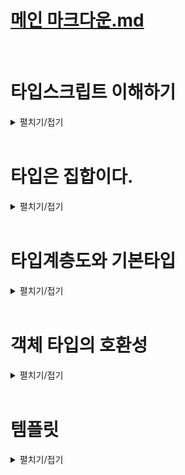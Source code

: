 # [메인 마크다운.md](README.md)
<br>

# 타입스크립트 이해하기
<details>
<summary>펼치기/접기</summary>
<br>

## 타입 스크립트 이해
- 어떤 기준으로 타입 정의하는지
- 어떤 기준으로 타입간의 관계를 정의하는지
- 어떤 기준으로 타입의 오류를 검사하는지
위와 같이 타입스크립트의 구체적인 원리와 동작 방식을 살펴보는것을 말한다.

중요한 문법들만 쏙쏙 뽑아서 마치 달달 외우듯이 암기하듯 빠르게 배워 프로젝트에 바로 타입스크립트를 적용하고 싶을 수 있다.  
실제로 타입스크립트 공식 홈페이지 공식문서에 가보면 타입스크립트 치트시트라고 문법들만 따로 정리해서 공유해놓은 파일들도 있다.  
그러나 정말 아쉽게도 타입스크립트는 문법만 달달 외워서 프로젝트에 잘 적용할 수 있는 실무에 잘 사용할 수 있는 만만한 언어가 아니다.  
타입스크립트는 원리와 개념 이해의 뒷받침 없이는 기본적인 문법이야 외워서라도 어떻게든 써먹겠지만 조금만 새로운 상황이 생기거나  
조금 어려운 또는 처음보는 문제를 맞딱뜨리게 되면 개념과 이해를 잘 알지 못한 상태에서 문법만 아는 것으로는 그 문제를 해결하기 참 어렵다.  
```ts
type Parameters<T extends (...arg: any) => any> = T extends (
  ... arg: inter {}
) => any 
  ? P
  : never;
interface Post {
  title: string;
  categories: stringp[];
  tags: string[];
  content: string;
  thumbnailURL?: string;
}
let draft: Partial<Post>
```
위 코드만 봐도 복잡해보이는 TypeScript 코드이다.
이런 복잡해 보이는 타입스크립트의 문법들을 원리 이해도 없이 그냥 문법만 달달 외워서 쓸 수야 있겠지만 어려운 일이다.  
실제로 타입 스크립트를 처음 배울 때 회사에서 진행하는 프로젝트에 빨리 적용해야 할 경우 문법만 빠르게 달달 외워서 프로젝트에 투입하는 경우가 많으며  
그 결과물로 타입스크립트의 기능들을 제대로 활용하지도 못하고 오히려 타입스크립트 코드가 지적해주는 여러가지 오류들을 해결하느라 아주 더티한 코드를 생산하거나  
타입스크립트를 쓰는 이유도 없는 그런 이상한 코드들을 만들어 내서 결국 개발 기간이 길어지는 상황들을 마주하는 개발자들이 종종 있다.  
결국 이런 개발자들은 다시 원점으로 돌아와서 처음부터 타입스크립트를 배우게 된다.

이러한 시행착오를 겪지 않고 한번 배울 때 제대로 배워 완전히 나의 기술로 만들어서 자바스크립트를 사용했을 때보다 더 안정적이고 좋은 코드를 만들어낼 수 있어야 한다.  
그리고 그 과정에서 타입스크립트로 어떤 문제를 해결하는 일이 즐거워야 한다.

</details>
<br>

# 타입은 집합이다.
<details>
<summary>펼치기/접기</summary>
<br>

타입스크립트가 말하는 타입이란 정확히 무엇인지 집합의 관점으로 이해해본다.  
결론부터 말하면 타입스크립트가 말하는 타입은 집합이다.  
집합이라는것은 동일한 속성을 갖는 여러개의 원소 또는 요소들을 하나로 묶어둔 단위를 말한다.
![Number 타입 집합.png](image%2FNumber%20%ED%83%80%EC%9E%85%20%EC%A7%91%ED%95%A9.png)
위 사진과 같이 -20, Infinity, 0.123 등 여러가지 숫자들을 모아놓은 집합을 타입스크립트에서는 Number타입 이라는 이름을 붙여서 부른다.  
결론적으로 이렇게 동일한 속성과 특징들을 갖는 여러개의 값들을 모아둔 집합이라고 이해할 수 있다.  

다음 사진과 함께 Number 리터럴 타입에 대해서도 이야기해본다.  
예를들어 20이라는 Number 리터럴 타입이 있다고 가정한다.
![Number 리터럴 타입 집합.png](image%2FNumber%20%EB%A6%AC%ED%84%B0%EB%9F%B4%20%ED%83%80%EC%9E%85%20%EC%A7%91%ED%95%A9.png)
이런 리터럴 타입을 `let num:20 = 20;` 과 같이 변수의 타입으로 정의하면 변수 num은 20이라는 값 밖에는 할당할 수 없게 된다.  
20이라는 Number 리터럴 타입을 집합으로 생각해보면 딱 20이라는 값 하나만 포함하는 아주 작은 단위의 집합이라고 생각할 수 있다.  
여기서 한가지 더 들어가보면 Number 리터럴 타입이라는 집합 안에 있는 20 이라는 값은 Number 타입에도 속하는 값이다.  
따라서 이런 20 Number 리터럴타입 집합은 모든 Number 타입의 부분집합인것이다.
![Number 타입 집합2.png](image%2FNumber%20%ED%83%80%EC%9E%85%20%EC%A7%91%ED%95%A92.png)
Number 리터럴 타입이 포함하는 값들은 결국 전부 Number 타입이라는 집합에도 포함되는 값들이기 때문이다.  
이렇게 값의 집합인 타입들은 서로 포함하거나 또는 반대로 다른 타입에 포함되는 관계를 갖는다.  
![타입 포함관계.png](image%2F%ED%83%80%EC%9E%85%20%ED%8F%AC%ED%95%A8%EA%B4%80%EA%B3%84.png)
Number 타입 처럼 Number 리터럴 타입 같은 다른 타입을 포함하는 더 큰 타입을 `슈퍼 타입` 또는 `부모 타입` 이라고 부른다.  
반대로 Number 리터럴 타입처럼 다른 타입에 포함되고 있는 타입을 `서브 타입` 혹은 `자식 타입` 이라고 부른다.  
이렇게 타입들간의 부모-자식 또는 슈퍼-서브 타입 관계를 계층으로 표시하면 아래와 같은 그림이 된다.  
![슈퍼-서브 타입 계층.png](image%2F%EC%8A%88%ED%8D%BC-%EC%84%9C%EB%B8%8C%20%ED%83%80%EC%9E%85%20%EA%B3%84%EC%B8%B5.png)
이렇듯 타입스크립트가 말하는 타입이라는건 결국 값들을 포함하고 있는 집합이며, 그렇기 때문에 타입들끼리 서로 부모와 자식 관계를 맺으며 결국 모든 타입들의 관계를 놓고 보면 이런 타입 계층도로 만들어서 표현할 수 있다.  

## 타입 호환성
타입스크립트의 타입들이 서로 집합이고 계층을 이룬다는 정보를 알고 있으면 타입간의 호환성에 대해 이해할 수 있게 된다.  

![타입 호환성.png](image%2F%ED%83%80%EC%9E%85%20%ED%98%B8%ED%99%98%EC%84%B1.png)
타입 호환성 이라는 것은 위 사진에서 처럼 Number 타입과 Number 리터럴 타입 같은 두 개의 서로 다른 타입이 있을 때  
어떤 타입을 다른 타입으로 취급해도 괜찮은지 판단하는 것을 말한다.  
예를들어 타입스크립트에서는 Number 리터럴 타입을 Number 타입으로 취급하는건 가능하다.  
그러나 반대로 Number 타입의 값을 Number 리터럴 타입으로 취급하는 것은 허용되지 않는다.
왜냐하면 Number타입이 Number 리터럴 타입의 슈퍼 타입, 더 큰 타입, 더 큰 집합이기 때문이다.  
이러한 관계는 마치 정사각형과 직사각형의 관계로도 비유해 볼 수가 있다.  

![타입 호환성 사각형.png](image%2F%ED%83%80%EC%9E%85%20%ED%98%B8%ED%99%98%EC%84%B1%20%EC%82%AC%EA%B0%81%ED%98%95.png)
모든 정사각형은 직사각형이기 때문에 모든 정사각형을 직사각형으로 취급할 수 있다.  
하지만 반대로 모든 직사각형을 정사각형이라고 취급하는건 곤란하다.  
직사각형에는 정사각형이라는 것도 있고, 또 다른 종류의 사각형들이 굉장히 많기 때문이다.  
그렇기 때문에 직사각형은 정사각형을 포함하는 정사각형보다 더 큰 집합이다.
따라서 이 사각형의 관계 예가 Number 타입과 Number 리터럴 타입과 같다고 볼 수 있다.  
모든 Number 리터럴 타입의 값들은 숫자이기 때문에 Number 타입의 값으로 취급할 수 있기 때문이다.  
반대로 모든 Number 타입의 값을 Number 리터럴 타입의 값으로 취급하는것은 곤란하다.  
Number 리터럴 타입은 딱 하나의 숫자만 포함하는 타입이기 때문이다.  

```ts
let num1: number = 10;
let num2: 10 = 10;

num1 = num2;
```
위 코드의 경우 number 타입 변수 num1이 있고, 10이라는 number 리터럴 타입 변수 num2가 있다.  
두 변수 모두 10이라는 값으로 초기화 하였고 이때, num2의 값을 num1변수에 할당하는것은 괜찮다.
num2의 타입은 10이라는 number 리터럴 타입이고 num1의 타입은 number 타입이기 때문이다.  
이것이 가능한 이유는 10이라는 number 리터럴 타입에 포함되는 값들은 number 타입에도 포함되는 값이기 때문이다.  
그러나 반대의 경우는 불가능하다.  

```ts
let num1: number = 10;
let num2: 10 = 10;

num2 = num1;
```
위 코드의 경우 변수 2개를 선언하고 값을 초기화하는 것까진 똑같이 했지만 이전과는 반대로 num2에다가 num1의 값을 할당했다.  
num1의 타입은 number이고, num2의 타입은 10 number 리터럴 타입이다.  
이렇게 더 큰 타입의 값을 더 작은 타입의 변수에 할당하는것은 불가능하다.  
num1에 있는 값이 10이기 때문에 num2의 타입을 만족하긴 하지만 문제는 나중에 num1에 40을 넣거나 50을 넣거나 음수 혹은 infinity(무한대)를 넣을 수도 있기 때문이다.  
그렇기 때문에 num1이라는 변수의 타입 number 타입에 속하는 모든 값들이 10이라는 number 리터럴 타입에 속한다고 말하기에는 매우 어렵다.  

![최종정리.png](image%2F%EC%B5%9C%EC%A2%85%EC%A0%95%EB%A6%AC.png)
타입스크립트에서는 이렇게 number 리터럴 타입같은 서브타입의 값을 number타입 같은 슈퍼타입으로 취급하는건 괜찮다.  
하지만 반대로 number 타입 같은 슈퍼타입의 값을 number 리터럴 타입 같은 본인의 서브(자식) 타입의 값으로 취급하는건 불가능하다.  
또한 서브타입의 값을 슈퍼타입으로 취급하는걸 작은 곳에서 큰 곳으로 캐스팅 된다고 해서 업캐스팅 이라고 부르며  
슈퍼타입의 값을 서브타입의 값으로 취급하는 반대의 경우는 다운캐스팅이라고 부른다.  
슈퍼타입의 값을 서브타입의 값으로 취급하는 다운캐스팅은 대부분의 상황에 허용되지 않는다.  
반대로 서브타입의 값을 슈퍼타입의 값으로 취급하는 업캐스팅은 모든 상황에 문제없이 가능하다.  


</details>
<br>

# 타입계층도와 기본타입
<details>
<summary>펼치기/접기</summary>
<br>

![타입계층도.png](image%2F%E1%84%90%E1%85%A1%E1%84%8B%E1%85%B5%E1%86%B8%E1%84%80%E1%85%A8%E1%84%8E%E1%85%B3%E1%86%BC%E1%84%83%E1%85%A9.png)
# 1. Unknown 타입 (전체 집합)
타입계층도의 최 상단에 위치해있다.  
그렇기 때문에 unknown타입은 타입스크립트에 존재하는 많은 모든 타입들의 슈퍼 타입이다.  
집합으로 이야기 해보자면 unknown 타입이라는 집합 안에 많은 타입들이 다 포함된다라고 볼수 있기 때문에 전체 집합이라고 볼 수 있다.  

## 예제코드: unknownExam()
```ts
function unknownExam() {

  /* 업캐스팅 */
  let a: unknown = 1; // number 타입의 값을 unknown 타입에 할당하는 업캐스팅
  let b: unknown = "hello";
  let c: unknown = true;
  let d: unknown = null;
  let e: unknown = undefined;

  /* 다운캐스팅 */
  let unknownVar: unknown; // unknown타입 변수 최초 정의
  let num: number = unknownVar; // [Error]: Type 'unknown' is not assignable to type 'number'.
  let str: string = unknownVar; // [Error]: Type 'unknown' is not assignable to type 'string'.
  let bool: boolean = unknownVar; // [Error]: Type 'unknown' is not assignable to type 'boolean'.
  let nullVar: null = unknownVar; // [Error]: Type 'unknown' is not assignable to type 'nullVar'.
  let undefinedVar: undefined = unknownVar; // [Error]: Type 'unknown' is not assignable to type 'nullVar'.

}
```
### 업 캐스팅
unknown 타입은 모든 타입의 super 타입이기 때문에 모든 타입의 값을 할당할 수 있다.  
number, string, boolean, null, undefined 값 모두 unknown타입 변수에 할당 가능하다.  
unknown 타입 같은 모든 타입의 슈퍼 타입에는 모든 타입이 다 업캐스팅 할 수 있기 때문에 모든 타입의 값을 할당할 수 있는것이다.  

### 다운캐스팅
그러나 반대인 다운캐스팅은 불가능하다.  
unknown타입의 값을 number, string, boolean, null, undefined 타입 변수에 할당할 수 없다.  
예를들어 number타입의 변수에 unknown 타입의 값을 할당한다는 것은 number 타입을 다운캐스팅 시키겠다는 것이다.  
string, boolean, null, undefined 타입 값들에도 unknown타입의 값을 할당한다는 것은 동일하게 다운캐스팅에 해당한다.  
이렇게 업캐스팅 즉, unknown타입의 변수에는 모든 값을 넣을 수 있지만  
반대로 다운캐스팅 unknown타입의 변수는 어떤 타입의 변수에도 들어갈 수 없다.  


# 2. Never 타입  
타입 계층도 상의 가장 아래에 위치해 있고, 그렇기 때문에 never 타입은 모든 타입의 서브타입에 해당한다.  
모든 집합의 부분집합 수학에서는 이를 아무것도 없다는 의미의 공집합이라고 불렀다.  

## 예제코드: neverExam()  
```ts
function neverExam() {
  /* 무한루프 실행 함수 */
  function neverFunc(): never {
    while(true) {}
  }
  
  /* 업캐스팅 */
  let num: number = neverFunc();
  let str: string = neverFunc();
  let bool: boolean = neverFunc();

  /* 다운캐스팅 */
  let never1: never = 10;
  let never2: never = "hello"
  let never3: never = true
}
```
### 무한루프 실행 함수
never 타입은 공집합, 불가능을 의미하는 것이기 때문에 while true와 같은 무한루프를 실행하는 함수를 예로들면  
절대 이 함수가 어떤 값을 반환하는 것 자체가 말이 안된다 라고 했을 때, 반환 타입을 정의하기 위해 never를 활용했다.  
이 예시에서 never의 의미 자체가 이 함수가 반환하는 값의 종류는 공집합이다 라고 하는 것과 똑같은 것이다.  
"반환할 수 있는 값의 종류가 아무것도 없다."  

### 업캐스팅
never타입은 모든 타입의 서브타입이기 때문에 그 어떤 타입의 변수에도 값을 할당할 수 있다.  
number, string, boolean 타입 모두 업캐스팅이기 때문이다.  

### 다운캐스팅
그러나 이 역시 반대인 다운캐스팅은 불가능하다.  
never타입에 number타입 숫자값을 할당한다는것은 number 타입이 never타입으로 다운캐스팅 되는 것이기 때문이다.  
string, boolean타입도 모두 never타입의 변수에 할당하는것은 다운캐스팅이므로 어떤 타입의 값도 할당이 불가능하다.  


# 3. Void 타입

## 예제코드: voidExam()  
```ts
function voidExam() {
  function voidFunc(): void {
    console.log("hi")
    return undefined;
  }

  let voidVar: void = undefined;
}
```
void타입은 반환값이 없는 함수 즉, return문 자체가 없는 함수에 반환 타입을 명시하는데 사용한다.  
void타입은 타입 계층도 상에서 모든 타입의 수퍼타입인 unknown이나 모든 타입의 서브타입인 never타입과는 다르게 중간에 위치해 있다.  
그러나 한가지 주의깊게 살펴 볼 점은 void타입은 undefined타입의 슈퍼타입이다.  
그렇기 때문에 void 타입의 변수에는 undefined의 값을 할당할 수 있다.  
서브타입인 undefined가 수퍼타입인 void타입에 업캐스팅 하는것이기 때문에 가능한것이다.
이 원리를 void타입의 함수에 적용해보면 return문으로 undefined를 반환하도록 해도 문제가 발생하지 않는다.  
결론: void타입은 undefined의 수퍼타입이다.


# 2. Any 타입
타입 계층도 상에서는 unknown 타입의 서브타입으로 위치해 있으나 Any타입은 사실상 치트키 타입이다.  
따라서 Any타입은 타입계층도를 완벽히 무시한다.  
Any타입은 모든 타입의 수퍼타입으로 위치하면서도 never를 제외한 모든 타입의 서브타입으로도 위치한다.

## 예제코드: voidExam
```ts
function anyExam() {
  let anyVar: any;

  /* unknown → any 다운캐스팅 */
  let unknownVar: unknown;
  anyVar = unknownVar
  
  /* any → undefined 다운캐스팅 */
  let undefinedVar: undefined;
  undefinedVar = anyVar;

  /* any → never 다운캐스팅 */
  let neverVar: never;
  neverVar = anyVar;
}
```
### unknown → any 다운캐스팅
any타입 변수에 unknown타입 변수 할당이 신기하게 가능하다.  
타입 계층도 상에서는 any타입이 unknown타입의 서브타입이다.
any타입에 unknown 타입 변수를 할당한다는 것은 unknown타입이 any타입으로 다운캐스팅 되고 있는것이며, 신기하게도 오류가 발생하지 않고 허용된다.  
즉, any타입 한정으로 수퍼타입인 unknown타입이 서브타입인 any타입으로 다운캐스팅이 가능하다.  

### any → undefined 다운캐스팅
any 타입의 변수를 undefined 타입 변수에 할당이 가능하다.
타입 계층도 상으로 보면 또 다운캐스팅이다.

이렇게 any타입은 자신에게 오는 다운캐스팅과 자기스스로 다운캐스팅 하는것 모두 가능하기 때문에 치트키 타입이라고 생각하면 된다.  
any타입은 타입계층도를 모두 무시해버리기 때문에 위험한 타입으로 왠만해서는 사용하지 않도록 권유하는것이다.  

### any → never 다운캐스팅
any 타입의 변수를 never 타입 변수에 할당하는것은 불가능하다.  
never타입은 정말 순수한 공집합 이기 때문에 never 타입의 변수에는 그 어떤 타입(any)도 다운캐스팅 할 수 없다.  



</details>
<br>

# 객체 타입의 호환성
<details>
<summary>펼치기/접기</summary>
<br>

객체 타입의 호환성에 대해 알아보기 전에 먼저 이전시간에 배운 기본 타입간의 호환성에 대해 다시 한번 알아본다.  

## 기본 타입간의 호환성
특정 타입을 다른 타입으로 취급해도 괜찮은지 판단하는 것이다.  
아래와 같이 number타입과 number literal 타입변수가 각각 있을 때 number literal 타입의 값을 number 타입의 값에 할당하는것은 허용된다.  
number 타입이 number literal 타입보다 더 큰 super타입이기 때문에 즉, 업캐스팅이라서 가능하다.  
- src/chapter3.ts
  ```ts
  let num1: number = 10;
  let num2: 10 = 10;

  num1 = num2;
  num2 = num1; // 더 작은 서브타입으로 다운캐스팅 불가능
  ```

## 객체 타입간의 호환성
어떤 객체 타입을 다른 객체 타입으로 취급해도 괜찮은가를 판단하는 것이다.  

Animal이라는 동물 타입이 있다고 가정한다.  
해당 타입은 객체 타입으로 name: string, color: string으로 두개의 프로퍼티를 갖는 객체이다.  
그 다음 동물중에 강아지라는 Dog 타입을 추가로 정의한다.  
강아지도 동물이기 때문에 동물 타입과 똑같이 name과 color 프로퍼티를 똑같이 정의해준다.  
특별히 견종이 나뉘므로 breed라는 견종 property를 추가로 만든다.  
다음으로 각각의 타입을 갖는 객체를 실제로 만든다.  

- src/chapter3.ts
  ```ts
  type Animal = {
    name: string;
    color: string;
  }

  type Dog = {
    name: string;
    color: string;
    breed: string; // 견종
  }
  let animal: Animal = {
    name: "기린",
    color: "yellow"
  }

  let dog: Dog = {
    name: "돌돌이",
    color: "brown",
    breed: "진도"
  }

  animal = dog; // 업캐스팅 - [Animal: Super / Dog: Sub]
  dog = animal; // Property 'breed' is missing in type 'Animal' but required in type 'Dog'.ts(2741)
  ```
animal 변수에 dog를 집어넣으면 오류가 발생하지 않지만 [반대]로 dog 변수에 animal을 집어넣으면 오류가 발생한다.  
업/다운 캐스팅 용어로 정리하자면 Animal 타입은 Dog타입을 포함하는 Super타입이고, Dog타입은 Animal 타입의 서브타입이 된다.  
이렇듯 객체 타입도 기본타입처럼 서로 슈퍼/서브 타입 관계를 갖는다.  
객체 타입은 슈퍼/서브 타입 관계를 갖는 기준은 property를 기준으로 관계를 갖게된다.  
Dog타입이 더 작은 서브타입인데 Dog타입의 프로퍼티를 보면 animal타입의 프로퍼티를 모두 가지고 있으며, breed라는 추가 프로퍼티 까지 가지고 있다.  
이 경우 dog타입이 가진게 더 많으니 Dog타입이 더 큰 타입이 아닐까 생각할 수 있다.  
그러나 그 반대이다.  

타입스크립트는 `프로퍼티를 기준`으로 타입을 정의하는 `구조적 타입 시스템`을 따른다.  
그렇기 때문에 Animal 타입은 name과 color 프로퍼티가 있는 객체는 다 Animal 타입으로 간주하며,  
Dog타입은 구조적으로 name과 color 추가로 breed 프로퍼티 까지 3개를 가진 객체는 다 Dog 타입으로 간주한다.  
Dog타입에 해당되는 객체는 name, color, breed를 무조건 갖고 있는 객체 이므로 Animal 타입에도 해당되는 객체가 된다.  
Dog타입에 해당되면 name과 color는 무조건 있을것이기 때문에 Animal 타입 규칙에도 해당이 된다.  
만약 breed라는 추가 프로퍼티를 갖고 있는 객체라고 하더라도 name과 color만 있으면 모두 Animal 타입이기 때문에 Dog타입의 값들도 결국 모두 Animal 타입의 값으로 포함될 수 있는 것이다.  

반면, Animal 타입의 객체들은 모두 Dog타입에 포함된다고 보긴 어렵다.  
Dog타입의 객체가 되기 위해서는 breed라는 추가적인 프로퍼티까지 가지고 있어야 하는데, Animal 타입에 해당되는 객체들에는 breed라는 프로퍼티를 가지지 않은 객체들도 있을 수 있다.  
따라서 객체 타입들 간의 관계를 정의할 때는 Dog 타입처럼 breed같은 추가 프로퍼티가 있는 타입이 수퍼타입이 되는것이 아닌 반대로 추가 프로퍼티가 없는 조건이 더 적은 타입이 수퍼타입이 된다.  
그렇기 때문에 Animal 타입의 변수 animal에는 Dog타입의 변수인 dog를 업캐스팅이기 때문에 할당할 수 있지만 
반대로 Dog 타입의 변수에는 Animal 타입의 변수를 다운캐스팅이기 때문에 할당할 수 없는것이다.  


### 예제 1) 객체 슈퍼-서브 타입

- src/chapter3.ts
  ```ts
  type Book = {
    name: string;
    price: number;
  }

  type ProgrammingBook = {
    name: string;
    price: number;
    skill: string; // 어떤 스킬에 대해 다루는지에 대한 property
  }

  let book: Book;
  let reactBook: ProgrammingBook = {
    name: "한 입 크기로 잘라먹는 리액트",
    price: 33000,
    skill: "reactjs"
  }

  book = reactBook;
  reactBook = book; // Property 'skill' is missing in type 'Book' but required in type 'ProgrammingBook'.ts(2741)
  ```
Book타입이 슈퍼타입이고 ProgrammingBook 타입이 서브타입이다.  
Book 타입에 있는 프로퍼티를 ProgrammingBook타입이 이미 가지고 있고, 추가적인 프로퍼티(skill)까지 가지고 있기 때문에 ProgrammingBook타입에 해당되는 값들은 모두 Book타입에 포함될 수 있게 된다.  
그렇기 때문에 book이라는 Book타입 변수에 reactBook이라는 ProgrammingBook타입 서브타입 변수를 할당하는것은 업캐스팅이기 때문에 가능하고, 반대로 reactBook에 book 변수를 할당하는것은 다운캐스팅이기 때문에 불가능하다.  

### 예제 1) 초과 프로퍼티 검사
Book타입의 변수를 하나 더 선언한 뒤 객체 리터럴로 초기화한다.  
서브타입인 ProgrammingBook 타입의 변수 reactBook 객체의 프로퍼티들과 똑같이 구성한다.
- src/chapter3.ts
  ```ts
  let book2: Book = {
    name: "한 입 크기로 잘라먹는 뷰",
    price: 33000,
    skill: "vuejs"
  }
  ```
이 경우 skill 이라는 프로퍼티가 있으면 안된다는 오류가 발생한다.  
Book타입에 skill이라는 프로퍼티를 정의하지 않았지만 reactBook이라는 서브타입 값을 넣는것은 업캐스팅이므로 가능했다.  
바로 초과 프로퍼티 검사라는 타입스크립트의 특수한 기능이 발동되었기 때문이다.  

초과 프로퍼티 검사 라는 것은 위와 같이 변수를 초기화 할 때 초기화 하는 값으로 객체 리터럴을 사용하면 발동하는 검사이다.  
객체 타입 변수를 초기화할 때 객체 리터럴을 사용하면 skill같은 초과 프로퍼티 즉, 실제 Book타입에서는 정의해 놓지 않은 프로퍼티를 작성할 수 없도록 막는 검사가 바로 초과 프로퍼티 검사 이다.  
이렇게 객체 타입의 변수를 초기화할 때 객체 리터럴을 사용한다면 주석처리를 하거나 삭제해서 객체 타입에 정의된 프로퍼티만 할당할 수 있도록 해야한다.  


만약 초과 프로퍼티 검사를 피하기 위해서는 새로운 변수를 만들고 reactBook 같은 변수를 할당하면 초기화할 때 객체 리터럴을 사용한것이 아니기 때문에 초과 프로퍼티 검사가 발동하지 않아 이런 경우에는 허용이 된다.  
- src/chapter3.ts
  ```ts
  let vueBook: ProgrammingBook = {
    name: "한 입 크기로 잘라먹는 뷰",
    price: 33000,
    skill: "vuejs" // Object literal may only specify known properties, and 'skill' does not exist in type 'Book'.ts(2353)
  }
  let book3: Book = vueBook;
  ```


함수의 인수로 전달할 때도 객체 리터럴을 전달하면 초과 프로퍼티가 발동하게 되기 때문에 만약 서브타입 객체를 넣으려고 한다면
객체 리터럴을 이용하는게 아니라 변수에 저장해 두었다가 인수로 변수를 전달해야 된다.  
- src/chapter3.ts
  ```ts
  function func(book: Book) {}
  func({
    name: "한 입 크기로 잘라먹는 뷰",
    price: 33000,
    skill: "vuejs" // Object literal may only specify known properties, and 'skill' does not exist in type 'Book'.ts(2353)
  })

  func(vueBook)
  ```
</details>
<br>

# 템플릿
<details>
<summary>펼치기/접기</summary>
<br>

</details>
<br>